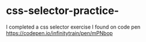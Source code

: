 # css-selector-practice-
I completed a css selector exercise I found on code pen 
https://codepen.io/infinitytrain/pen/mPNbop
